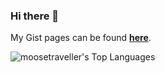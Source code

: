 ### Hi there 👋

My Gist pages can be found [**here**](https://gist.github.com/moosetraveller).

![moosetraveller's Top Languages](https://github-readme-stats.vercel.app/api/top-langs/?username=moosetraveller&theme=vue-dark&show_icons=true&hide_border=true&layout=compact)
